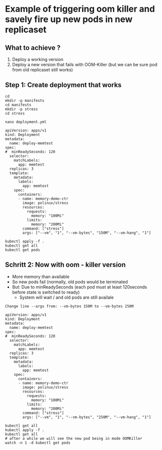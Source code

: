 # Example of triggering oom killer and savely fire up new pods in new replicaset 

## What to achieve ?

 1. Deploy a working version
 2. Deploy a new version that fails with OOM-Killer (but we can be sure pod from old replicaset still works) 

## Step 1: Create deployment that works 

```
cd
mkdir -p manifests
cd manifests
mkdir -p stress
cd stress
```

```
nano deployment.yml
```

```
apiVersion: apps/v1
kind: Deployment
metadata:
  name: deploy-memtest
spec:
#  minReadySeconds: 120
  selector:
    matchLabels:
      app: memtest
  replicas: 3
  template:
    metadata:
      labels:
        app: memtest
    spec:
      containers:
      - name: memory-demo-ctr
        image: polinux/stress
        resources:
          requests:
            memory: "100Mi"
          limits:
            memory: "200Mi"
        command: ["stress"]
        args: ["--vm", "1", "--vm-bytes", "150M", "--vm-hang", "1"]

```

```
kubectl apply -f .
kubectl get all
kubectl get pods 
```

## Schritt 2: Now with oom - killer version 

  * More memory than available
  * So new pods fail (normally, old pods would be terminated
  * But: Due to minReadySeconds (each pod must at least 120seconds before state is switched to ready)
    * System will wait / and old pods are still availale

```
Change line --args from: --vm-bytes 150M to --vm-bytes 250M
```
   
```
apiVersion: apps/v1
kind: Deployment
metadata:
  name: deploy-memtest
spec:
#  minReadySeconds: 120
  selector:
    matchLabels:
      app: memtest
  replicas: 3
  template:
    metadata:
      labels:
        app: memtest
    spec:
      containers:
      - name: memory-demo-ctr
        image: polinux/stress
        resources:
          requests:
            memory: "100Mi"
          limits:
            memory: "200Mi"
        command: ["stress"]
        args: ["--vm", "1", "--vm-bytes", "250M", "--vm-hang", "1"]

```

```
kubectl get all
kubectl apply -f .
kubectl get all
# after a while we will see the new pod being in mode OOMKiller 
watch -n 1 -d kubectl get pods 
```
